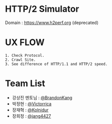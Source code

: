 # HTTP/2 Simulator
Domain : https://www.h2perf.org (deprecated)

# UX FLOW
```
1. Check Protocol.
2. Crawl Site.
3. See difference of HTTP/1.1 and HTTP/2 speed.
```

# Team List
- 강상진 멘토님 : [@BrandonKang](https://github.com/BrandonKang)
- 박정현 : [@Victorrica](https://github.com/victorrica)
- 장재혁 : [@Kolnidur](https://github.com/Kolnidur)
- 장희정 : [@jang4427](https://github.com/jang4427)
